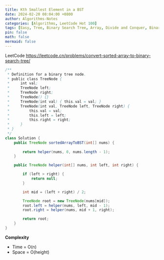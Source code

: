 ```yaml
---
title: Kth Smallest Element in a BST
date: 2024-02-20 08:04:00 +0800
author: Algorithms-Notes
categories: [Algorithms, LeetCode Hot 100]
tags: [Easy, Tree, Binary Search Tree, Array, Divide and Conquer, Binary Tree]
pin: false
math: false
mermaid: false
---
```


LeetCode <https://leetcode.cn/problems/convert-sorted-array-to-binary-search-tree/>

```java
/**
 * Definition for a binary tree node.
 * public class TreeNode {
 *     int val;
 *     TreeNode left;
 *     TreeNode right;
 *     TreeNode() {}
 *     TreeNode(int val) { this.val = val; }
 *     TreeNode(int val, TreeNode left, TreeNode right) {
 *         this.val = val;
 *         this.left = left;
 *         this.right = right;
 *     }
 * }
 */
class Solution {
    public TreeNode sortedArrayToBST(int[] nums) {
        
        return helper(nums, 0, nums.length - 1);
    }

    public TreeNode helper(int[] nums, int left, int right) {

        if (left > right) {
            return null;
        }

        int mid = (left + right) / 2;

        TreeNode root = new TreeNode(nums[mid]);
        root.left = helper(nums, left, mid - 1);
        root.right = helper(nums, mid + 1, right);

        return root;
    }
}
```

**Complexity**

* Time = O(n) 
* Space = O(height) 